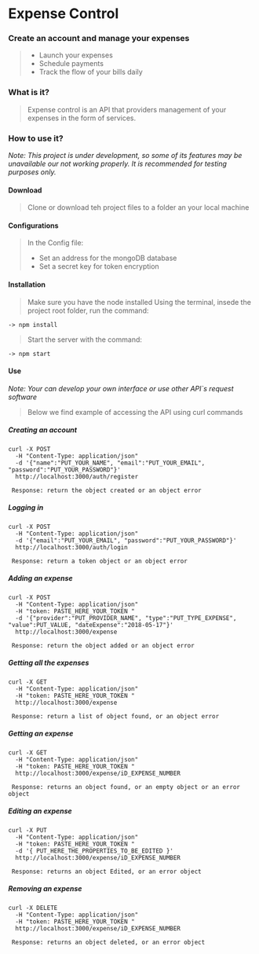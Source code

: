# Expense Control

### Create an account and manage your expenses


> * Launch your expenses
> * Schedule payments
> * Track the flow of your bills daily


### What is it? #

>Expense control is an API that providers management of your expenses in the form of services.

### How to use it?

*Note: This project is under development, so some of its features may be unavailable our not working properly. It is recommended for testing purposes only.*

#### Download

> Clone or download teh project files to a folder an your local machine

#### Configurations

> In the Config file:
> * Set an address for the mongoDB database
> * Set a secret key for token encryption


#### Installation
> Make sure you have the node installed
> Using the terminal, insede the project root folder, run the command:

    -> npm install
> Start the server with the command:

	-> npm start


#### Use

*Note: Your can develop your own interface or use other API`s request software*

> Below we find example of accessing the API using curl commands

##### Creating an account

```
curl -X POST
  -H "Content-Type: application/json"
  -d '{"name":"PUT_YOUR_NAME", "email":"PUT_YOUR_EMAIL", "password":"PUT_YOUR_PASSWORD"}'
  http://localhost:3000/auth/register
```
` Response: return the object created or an object error`

##### Logging in

```
curl -X POST
  -H "Content-Type: application/json"
  -d '{"email":"PUT_YOUR_EMAIL", "password":"PUT_YOUR_PASSWORD"}'
  http://localhost:3000/auth/login
```
` Response: return a token object or an object error`

##### Adding an expense
```
curl -X POST
  -H "Content-Type: application/json"
  -H "token: PASTE_HERE_YOUR_TOKEN "
  -d '{"provider":"PUT_PROVIDER_NAME", "type":"PUT_TYPE_EXPENSE", "value":PUT_VALUE, "dateExpense":"2018-05-17"}'
  http://localhost:3000/expense
```
` Response: return the object added or an object error`

##### Getting all the expenses
```
curl -X GET
  -H "Content-Type: application/json"
  -H "token: PASTE_HERE_YOUR_TOKEN "
  http://localhost:3000/expense
```
` Response: return a list of object found, or an object error`

##### Getting an expense
```
curl -X GET
  -H "Content-Type: application/json"
  -H "token: PASTE_HERE_YOUR_TOKEN "
  http://localhost:3000/expense/iD_EXPENSE_NUMBER
```
` Response: returns an object found, or an empty object or an error object`

##### Editing an expense
```
curl -X PUT
  -H "Content-Type: application/json"
  -H "token: PASTE_HERE_YOUR_TOKEN "
  -d '{ PUT_HERE_THE_PROPERTIES_TO_BE_EDITED }'
  http://localhost:3000/expense/iD_EXPENSE_NUMBER
```
` Response: returns an object Edited, or an error object`

##### Removing an expense
```
curl -X DELETE
  -H "Content-Type: application/json"
  -H "token: PASTE_HERE_YOUR_TOKEN "
  http://localhost:3000/expense/iD_EXPENSE_NUMBER
```
` Response: returns an object deleted, or an error object`
